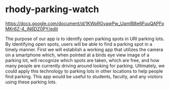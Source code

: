 # rhody-parking-watch

https://docs.google.com/document/d/1KWpRGvawPw_UamIB8e6FuuQAPFoMKr6Z-4_jN6DZ0PY/edit

The purpose of our app is to identify open parking spots in URI parking lots. By identifying open spots, users will be able to find a parking spot in a timely manner. First we will establish a working app that utilizes the camera on a smartphone which, when pointed at a birds eye view image of a parking lot, will recognize which spots are taken, which are free, and how many people are currently driving around looking for parking. Ultimately, we could apply this technology to parking lots in other locations to help people find parking. This app would be useful to students, faculty, and any visitors using these parking lots.
